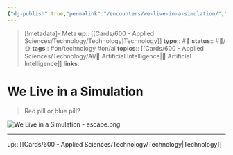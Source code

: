 ```yaml
---
{"dg-publish":true,"permalink":"/encounters/we-live-in-a-simulation/","title":"We Live in a Simulation"}
---
```


> [!metadata]- Meta
> **up**:: [[Cards/600 - Applied Sciences/Technology/Technology\|Technology]]
> **type**:: #📝 
> **status**:: #📝/🌞
> **tags**:: #on/technology #on/ai
> **topics**:: [[Cards/600 - Applied Sciences/Technology/AI/🤖 Artificial Intelligence\|🤖 Artificial Intelligence]]
> **links**::


# We Live in a Simulation

> Red pill or blue pill?

![We Live in a Simulation - escape.png](/img/user/Extras/Attachments/We%20Live%20in%20a%20Simulation%20-%20escape.png)

---
up:: [[Cards/600 - Applied Sciences/Technology/Technology\|Technology]]

